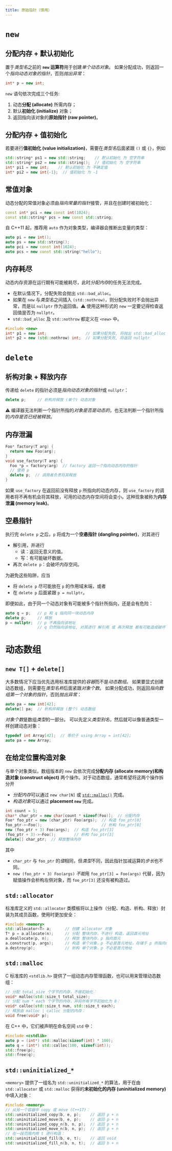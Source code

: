 ```yaml
---
title: 原始指针（慎用）
---
```


# `new`

## 分配内存 + 默认初始化

置于*类型名*之前的 **`new` 运算符**用于创建*单个动态对象*。
如果分配成功，则返回一个*指向动态对象的指针*，否则*抛出异常*：

```cpp
int* p = new int;
```

`new` 语句依次完成三个任务:

1. 动态**分配 (allocate)** 所需内存；
2. 默认**初始化 (initialize)** 对象；
3. 返回指向该对象的**原始指针 (raw pointer)**。

## 分配内存 + 值初始化

若要进行**值初始化 (value initialization)**，需要在*类型名*后面紧跟 `()` 或 `{}`，例如

```cpp
std::string* ps1 = new std::string;    // 默认初始化 为 空字符串
std::string* ps2 = new std::string();  // 值初始化 为 空字符串
int* pi1 = new int;    // 默认初始化 为 不确定值
int* pi2 = new int{-1};  // 值初始化 为 -1
```

## 常值对象

动态分配的常值对象必须由*指向常量的指针*接管，并且在创建时被初始化：

```cpp
const int* pci = new const int(1024);
const std::string* pcs = new const std::string;
```

自 C++11 起，推荐用 `auto` 作为对象类型，编译器会推断出变量的类型：

```cpp
auto pi = new int();
auto ps = new std::string();
auto pci = new const int(1024);
auto pcs = new const std::string("hello");
```

## 内存耗尽

动态内存资源在运行期有可能被耗尽，此时*分配内存*的任务无法完成。

- 在默认情况下，分配失败会抛出 `std::bad_alloc`。
- 如果在 `new` 与*类型名*之间插入 `(std::nothrow)`，则分配失败时不会抛出异常，而是以 `nullptr` 作为返回值。⚠️ 使用这种形式的 `new` 一定要记得检查返回值是否为 `nullptr`。
- `std::bad_alloc` 及 `std::nothrow` 都定义在 `<new>` 中。

```cpp
#include <new>
int* p1 = new int;                 // 如果分配失败, 将抛出 std::bad_alloc
int* p2 = new (std::nothrow) int;  // 如果分配失败, 将返回 nullptr
```

# `delete`

## 析构对象 + 释放内存

传递给 `delete` 的指针必须是*指向动态对象的指针*或 `nullptr`：

```cpp
delete p;     // 析构并释放 (单个) 动态对象
```

⚠️ 编译器无法判断一个指针所指的*对象是否是动态的*，也无法判断一个指针所指的*内存是否已经被释放*。

## 内存泄漏

```cpp
Foo* factory(T arg) {
  return new Foo(arg);
}
void use_factory(T arg) {
  Foo *p = factory(arg)  // factory 返回一个指向动态内存的指针
  // 使用 p
  delete p;  // 调用者负责将其释放
}
```

如果 `use_factory` 在返回前没有释放 `p` 所指向的动态内存，则 `use_factory` 的调用者将不再有机会将其释放，可用的动态内存空间将会变小。这种现象被称为**内存泄漏 (memory leak)**。

## 空悬指针

执行完 `delete p` 之后，`p` 将成为一个**空悬指针 (dangling pointer)**，对其进行

- 解引用，并进行
  - 读：返回无意义的值。
  - 写：有可能破坏数据。
- 再次 `delete p`：会破坏内存空间。

为避免这些陷阱，应当

- 将 `delete p` 尽可能放在 `p` 的作用域末端，或者
- 在 `delete p` 后面紧跟 `p = nullptr`。

即便如此，由于同一个动态对象有可能被多个指针所指向，还是会有危险：

```cpp
auto q = p;   // p 和 q 指向同一块动态内存
delete p;     // 释放
p = nullptr;  // p 不再指向该地址
              // q 仍然指向该地址, 对其进行 解引用 或 再次释放 都有可能造成破坏
```

# 动态数组

## `new T[]` + `delete[]`

大多数情况下应当优先选用标准库提供的*容器*而不是*动态数组*。
如果要显式创建动态数组，则需要在*类型名称*后面紧跟*对象个数*。
如果分配成功，则返回*指向数组第一个对象的指针*，否则*抛出异常*：

```cpp
auto pa = new int[42];
delete[] pa;  // 析构并释放 (整个) 动态数组
```

*对象个数*是数组*类型*的一部分。
可以先定义*类型别名*，然后就可以像普通类型一样创建动态对象：

```cpp
typedef int Array[42];  // 等价于 using Array = int[42];
auto pa = new Array;
```

## 在给定位置构造对象

与单个对象类似，数组版本的 `new` 会依次完成**分配内存 (allocate memory)**和**构造对象 (construct object)** 两个操作。对于动态数组，通常希望将这两个操作拆分开

- *分配内存*可以通过 `new char[N]` 或 [`std::malloc()`](#malloc) 完成。
- *构造对象*可以通过 **placement `new`** 完成。

```cpp
int count = 5;
char* char_ptr = new char[count * sizeof(Foo)];  // 分配内存
Foo* foo_ptr = new (char_ptr) Foo(args);  // 构造 foo_ptr[0]
foo_ptr->~Foo();                          // 析构 foo_ptr[0]
new (foo_ptr + 3) Foo(args);  // 构造 foo_ptr[3]
(foo_ptr + 3)->~Foo();        // 析构 foo_ptr[3]
delete[] char_ptr;  // 释放整块内存
```

其中

- `char_ptr` 与 `foo_ptr` 的*值*相同，但*类型*不同，因此指针加减运算的*步长*也不同。
- `new (foo_ptr + 3) Foo(args)` *不能*用 `foo_ptr[3] = Foo(args)` 代替，因为赋值操作会析构左侧对象，而 `foo_ptr[3]` 还没有被构造过。

## `std::allocator`

标准库定义的 `std::allocator` 类模板将以上操作（分配、构造、析构、释放）封装为其成员函数，使用时更加安全：

```cpp
#include <memory>
std::allocator<T> a;      // 创建 allocator 对象
T* p = a.allocate(n);     // 分配 整块内存，不进行 构造，返回首元地址
a.deallocate(p, n);       // 释放 整块内存，p 指向首元
a.construct(p, args);     // 构造 单个对象，p 不必是首元地址，存储于 p 所指向的位置
a.destroy(p);             // 析构 单个对象，p 不必是首元地址
```

## `std::malloc`<a href id="malloc"></a>

C 标准库的 `<stdlib.h>` 提供了一组动态内存管理函数，也可以用来管理动态数组：

```cpp
// 分配 total_size 个字节的内存，不做初始化：
void* malloc(std::size_t total_size);
// 分配 num * each 个字节的内存，并将所有字节初始化为 0：
void* calloc(std::size_t num, std::size_t each);
// 释放由 malloc | calloc 分配的内存：
void free(void* p);
```

在 C++ 中，它们被声明在命名空间 `std` 中：

```cpp
#include <cstdlib>
auto p = (int*) std::malloc(sizeof(int) * 100);
auto q = (int*) std::calloc(100, sizeof(int));
std::free(p);
std::free(q);
```

## `std::uninitialized_*`

`<memory>` 提供了一组名为 `std::uninitialized_*` 的算法，用于在由 `std::allocator` 或 `std::malloc` 获得的**未初始化的内存 (uninitialized memory)** 中填入对象：

```cpp
#include <memory>
// 从另一个容器中 copy 或 move (C++17)：
std::uninitialized_copy(b, e, p);    // 返回 p + n
std::uninitialized_move(b, e, p);    // 返回 p + n
std::uninitialized_copy_n(b, n, p);  // 返回 p + n
std::uninitialized_move_n(b, n, p);  // 返回 p + n
// 在一段范围内用 t 进行构造：
std::uninitialized_fill(b, e, t);    // 返回 void
std::uninitialized_fill_n(b, n, t);  // 返回 b + n
```

